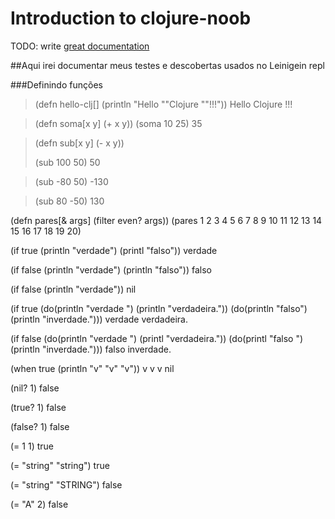 # Introduction to clojure-noob

TODO: write [great documentation](http://jacobian.org/writing/what-to-write/)

##Aqui irei documentar meus testes e descobertas usados no Leinigein repl


###Definindo funções


>(defn hello-clj[]
>  (println "Hello ""Clojure ""!!!"))
>Hello Clojure !!!


>(defn soma[x y]
>  (+ x y))
>(soma 10 25)
>35


>(defn sub[x y]
>  (- x y))
>
>(sub 100 50)
>50


>  (sub -80 50)
>-130


>  (sub 80 -50)
>130


(defn pares[& args]
  (filter even? args))
(pares 1 2 3 4 5 6 7 8 9 10 11 12 13 14 15 16 17 18 19 20)

(if true
  (println "verdade")
  (printl "falso"))
verdade

(if false
  (println "verdade")
  (println "falso"))
falso

(if false
  (println "verdade"))
nil

(if true
  (do(println "verdade ")
  (println "verdadeira."))
  (do(println "falso")
  (println  "inverdade.")))
verdade
verdadeira.

(if false
  (do(println "verdade ")
  (printl "verdadeira."))
  (do(printl "falso ")
  (println  "inverdade.")))
falso
inverdade.

(when true
  (println "v"
  "v"
  "v"))
v v v
nil

(nil? 1)
false

(true? 1)
false

(false? 1)
false

(= 1 1)
true

(= "string" "string")
true

(= "string" "STRING")
false

(= "A" 2)
false
